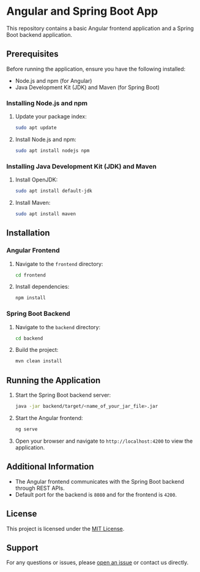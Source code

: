 # Angular and Spring Boot App

This repository contains a basic Angular frontend application and a Spring Boot backend application.

## Prerequisites

Before running the application, ensure you have the following installed:

- Node.js and npm (for Angular)
- Java Development Kit (JDK) and Maven (for Spring Boot)

### Installing Node.js and npm

1. Update your package index:

    ```bash
    sudo apt update
    ```

2. Install Node.js and npm:

    ```bash
    sudo apt install nodejs npm
    ```

### Installing Java Development Kit (JDK) and Maven

1. Install OpenJDK:

    ```bash
    sudo apt install default-jdk
    ```

2. Install Maven:

    ```bash
    sudo apt install maven
    ```

## Installation

### Angular Frontend

1. Navigate to the `frontend` directory:

    ```bash
    cd frontend
    ```

2. Install dependencies:

    ```bash
    npm install
    ```

### Spring Boot Backend

1. Navigate to the `backend` directory:

    ```bash
    cd backend
    ```

2. Build the project:

    ```bash
    mvn clean install
    ```

## Running the Application

1. Start the Spring Boot backend server:

    ```bash
    java -jar backend/target/<name_of_your_jar_file>.jar
    ```

2. Start the Angular frontend:

    ```bash
    ng serve
    ```

3. Open your browser and navigate to `http://localhost:4200` to view the application.

## Additional Information

- The Angular frontend communicates with the Spring Boot backend through REST APIs.
- Default port for the backend is `8080` and for the frontend is `4200`.

## License

This project is licensed under the [MIT License](LICENSE).

## Support

For any questions or issues, please [open an issue](https://github.com/your-username/your-project-name/issues) or contact us directly.

